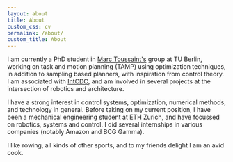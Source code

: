 ```yaml
---
layout: about
title: About
custom_css: cv
permalink: /about/
custom_title: About
---
```


I am currently a PhD student in [Marc Toussaint's](https://marc-toussaint.net) group at TU Berlin, working on task and motion planning (TAMP) using optimization techniques, in addition to sampling based planners, with inspiration from control theory. I am associated with [IntCDC](https://www.intcdc.uni-stuttgart.de/), and am involved in several projects at the intersection of robotics and architecture.

I have a strong interest in control systems, optimization, numerical methods, and technology in general. Before taking on my current position, I have been a mechanical engineering student at ETH Zurich, and have focussed on robotics, systems and control. I did several internships in various companies (notably Amazon and BCG Gamma).

I like rowing, all kinds of other sports, and to my friends delight I am an avid cook.
